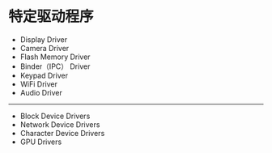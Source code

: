 # 特定驱动程序

* Display Driver
* Camera Driver
* Flash Memory Driver
* Binder（IPC） Driver
* Keypad Driver
* WiFi Driver
* Audio Driver

---

* Block Device Drivers
* Network Device Drivers
* Character Device Drivers
* GPU Drivers